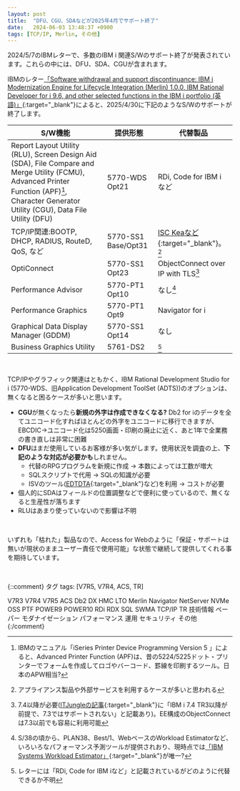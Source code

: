 ```yaml
---
layout: post
title:  "DFU、CGU、SDAなどが2025年4月でサポート終了"
date:   2024-06-03 13:48:37 +0900
tags: [TCP/IP, Merlin, その他]
---
```

2024/5/7のIBMレターで、多数のIBM i 関連S/Wのサポート終了が発表されています。これらの中には、DFU、SDA、CGUが含まれます。

IBMのレター[「Software withdrawal and support discontinuance: IBM i Modernization Engine for Lifecycle Integration (Merlin) 1.0.0, IBM Rational Developer for i 9.6, and other selected functions in the IBM i portfolio (英語)」](https://www.ibm.com/docs/en/announcements/end-marketing-end-support-i-merlin-10-rdi-96-selected-i-functions){:target="_blank"}によると、2025/4/30に下記のようなS/Wのサポートが終了します。

|S/W機能|提供形態|代替製品|
|----|-----|--|
|Report Layout Utility (RLU), Screen Design Aid (SDA), File Compare and Merge Utility (FCMU), Advanced Printer Function (APF)[^1], Character Generator Utility (CGU), Data File Utility (DFU)|5770-WDS Opt21|RDi, Code for IBM i など|
|TCP/IP関連:BOOTP, DHCP, RADIUS, RouteD, QoS, など|5770-SS1 Base/Opt31|[ISC Keaなど](https://www.isc.org/){:target="_blank"}。[^2]|
|OptiConnect|5770-SS1 Opt23|ObjectConnect over IP with TLS[^3]|
|Performance Advisor|5770-PT1 Opt10|なし[^4]|
|Performance Graphics|5770-PT1 Opt9|Navigator for i|
|Graphical Data Display Manager (GDDM)|5770-SS1 Opt14|なし|
|Business Graphics Utility|5761-DS2|[^5]|

[^1]:IBMのマニュアル「iSeries Printer Device Programming Version 5 」によると、Advanced Printer Function (APF)は、昔の5224/5225ドット・プリンターでフォームを作成してロゴやバーコード、罫線を印刷するツール。日本のAPW相当?
[^2]:アプライアンス製品や外部サービスを利用するケースが多いと思われる
[^3]:7.4以降が必要([ITJungleの記事](https://www.itjungle.com/2020/10/07/how-the-latest-trs-bolster-the-core-ibm-i-os/){:target="_blank"}に「IBM i 7.4 TR3以降が前提で、7.3ではサポートされない」と記載あり)。EE構成のObjectConnectは7.3以前でも容易に利用可能
[^4]:S/38の頃から、PLAN38、Best/1、WebベースのWorkload Estimatorなど、いろいろなパフォーマンス予測ツールが提供されおり、現時点では[「IBM Systems Workload Estimator」](https://www.ibm.com/it-infrastructure/resources/workload-estimator/login.html){:target="_blank"}が唯一?
[^5]:レターには「RDi, Code for IBM iなど」と記載されているがどのように代替できるか不明

<br>

TCP/IPやグラフィック関連はともかく、IBM Rational Development Studio for i (5770-WDS、旧Application Development ToolSet (ADTS))のオプションは、無くなると困るケースが多いと思います。
- **CGU**が無くなったら**新規の外字は作成できなくなる?** Db2 for iのデータを全てユニコード化すればほとんどの外字をユニコードに移行できますが、EBCDIC→ユニコード化は5250画面・印刷の廃止に近く、あと1年で全業務の書き直しは非常に困難
- **DFU**はまだ使用しているお客様が多い気がします。使用状況を調査の上、**下記のような対応が必要かも**しれません。
  - 代替のRPGプログラムを新規に作成 → 本数によっては工数が増大
  - SQLスクリプトで代用 → SQLの知識が必要
  - ISVのツール([EDTDTA](https://www.istechnoport.com/product-service/prod-form-output/i-t4db/){:target="_blank"}など)を利用 → コストが必要
- 個人的にSDAはフィールドの位置調整などで便利に使っているので、無くなると生産性が落ちます
- RLUはあまり使っていないので影響は不明

<br>

いずれも「枯れた」製品なので、Access for Webのように「保証・サポートは無いが現状のままユーザー責任で使用可能」な状態で継続して提供してくれる事を期待しています。

<br>

{::comment}
タグ
tags: [V7R5, V7R4, ACS, TR]

V7R3
V7R4
V7R5
ACS
Db2
DX
HMC
LTO
Merlin
Navigator
NetServer
NVMe
OSS
PTF
POWER9
POWER10
RDi
RDX
SQL
SWMA
TCP/IP
TR
技術情報
ペーパー
モダナイゼーション
パフォーマンス
運用
セキュリティ
その他
{:/comment}
